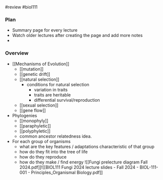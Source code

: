 #review #biol111 
### Plan
- Summary page for every lecture
- Watch older lectures after creating the page and add more notes
- 

### Overview
- [[Mechanisms of Evolution]]
	- [[mutation]]
	- [[genetic drift]]
	- [[natural selection]]
		- conditions for natural selection
			- variation in traits
			- traits are heritable
			- differential survival/reproduction
	- [[sexual selection]]
	- [[gene flow]]
- Phylogenies
	- [[monophyly]]
	- [[paraphyletic]]
	- [[polyphyletic]]
	- common ancestor relatedness idea.
- For each group of organisms
	- what are the key features / adaptations characteristic of that group
	- how do they fit into the tree of life
	- how do they reproduce
	- how do they make / find energy
![[Fungi prelecture diagram Fall 2024.pdf]]![[BIOL111 Fungi 2024 lecture slides - Fall 2024 - BIOL-111-001 - Principles_Organismal Biology.pdf]]
